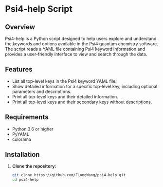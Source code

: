 # Psi4-help Script

## Overview

Psi4-help is a Python script designed to help users explore and understand the keywords and options available in the Psi4 quantum chemistry software. The script reads a YAML file containing Psi4 keyword information and provides a user-friendly interface to view and search through the data.

## Features

- List all top-level keys in the Psi4 keyword YAML file.
- Show detailed information for a specific top-level key, including optional parameters and descriptions.
- Print all top-level keys and their detailed information.
- Print all top-level keys and their secondary keys without descriptions.

## Requirements

- Python 3.6 or higher
- PyYAML
- colorama

## Installation

1. **Clone the repository:**

   ```sh
   git clone https://github.com/FLongWang/psi4-help.git
   cd psi4-help